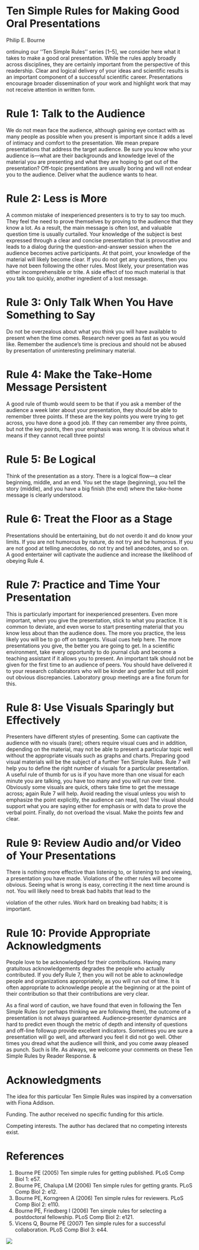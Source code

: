 # Ten Simple Rules for Making Good Oral Presentations

Philip E. Bourne

ontinuing our ‘‘Ten Simple Rules’’ series [1–5], we consider here what it takes to make a good oral presentation. While the rules apply broadly across disciplines, they are certainly important from the perspective of this readership. Clear and logical delivery of your ideas and scientific results is an important component of a successful scientific career. Presentations encourage broader dissemination of your work and highlight work that may not receive attention in written form.

# Rule 1: Talk to the Audience

We do not mean face the audience, although gaining eye contact with as many people as possible when you present is important since it adds a level of intimacy and comfort to the presentation. We mean prepare presentations that address the target audience. Be sure you know who your audience is—what are their backgrounds and knowledge level of the material you are presenting and what they are hoping to get out of the presentation? Off-topic presentations are usually boring and will not endear you to the audience. Deliver what the audience wants to hear.

# Rule 2: Less is More

A common mistake of inexperienced presenters is to try to say too much. They feel the need to prove themselves by proving to the audience that they know a lot. As a result, the main message is often lost, and valuable question time is usually curtailed. Your knowledge of the subject is best expressed through a clear and concise presentation that is provocative and leads to a dialog during the question-and-answer session when the audience becomes active participants. At that point, your knowledge of the material will likely become clear. If you do not get any questions, then you have not been following the other rules. Most likely, your presentation was either incomprehensible or trite. A side effect of too much material is that you talk too quickly, another ingredient of a lost message.

# Rule 3: Only Talk When You Have Something to Say

Do not be overzealous about what you think you will have available to present when the time comes. Research never goes as fast as you would like. Remember the audience’s time is precious and should not be abused by presentation of uninteresting preliminary material.

# Rule 4: Make the Take-Home Message Persistent

A good rule of thumb would seem to be that if you ask a member of the audience a week later about your presentation, they should be able to remember three points. If these are the key points you were trying to get across, you have done a good job. If they can remember any three points, but not the key points, then your emphasis was wrong. It is obvious what it means if they cannot recall three points!

# Rule 5: Be Logical

Think of the presentation as a story. There is a logical flow—a clear beginning, middle, and an end. You set the stage (beginning), you tell the story (middle), and you have a big finish (the end) where the take-home message is clearly understood.

# Rule 6: Treat the Floor as a Stage

Presentations should be entertaining, but do not overdo it and do know your limits. If you are not humorous by nature, do not try and be humorous. If you are not good at telling anecdotes, do not try and tell anecdotes, and so on. A good entertainer will captivate the audience and increase the likelihood of obeying Rule 4.

# Rule 7: Practice and Time Your Presentation

This is particularly important for inexperienced presenters. Even more important, when you give the presentation, stick to what you practice. It is common to deviate, and even worse to start presenting material that you know less about than the audience does. The more you practice, the less likely you will be to go off on tangents. Visual cues help here. The more presentations you give, the better you are going to get. In a scientific environment, take every opportunity to do journal club and become a teaching assistant if it allows you to present. An important talk should not be given for the first time to an audience of peers. You should have delivered it to your research collaborators who will be kinder and gentler but still point out obvious discrepancies. Laboratory group meetings are a fine forum for this.

# Rule 8: Use Visuals Sparingly but Effectively

Presenters have different styles of presenting. Some can captivate the audience with no visuals (rare); others require visual cues and in addition, depending on the material, may not be able to present a particular topic well without the appropriate visuals such as graphs and charts. Preparing good visual materials will be the subject of a further Ten Simple Rules. Rule 7 will help you to define the right number of visuals for a particular presentation. A useful rule of thumb for us is if you have more than one visual for each minute you are talking, you have too many and you will run over time. Obviously some visuals are quick, others take time to get the message across; again Rule 7 will help. Avoid reading the visual unless you wish to emphasize the point explicitly, the audience can read, too! The visual should support what you are saying either for emphasis or with data to prove the verbal point. Finally, do not overload the visual. Make the points few and clear.

# Rule 9: Review Audio and/or Video of Your Presentations

There is nothing more effective than listening to, or listening to and viewing, a presentation you have made. Violations of the other rules will become obvious. Seeing what is wrong is easy, correcting it the next time around is not. You will likely need to break bad habits that lead to the

violation of the other rules. Work hard on breaking bad habits; it is important.

# Rule 10: Provide Appropriate Acknowledgments

People love to be acknowledged for their contributions. Having many gratuitous acknowledgements degrades the people who actually contributed. If you defy Rule 7, then you will not be able to acknowledge people and organizations appropriately, as you will run out of time. It is often appropriate to acknowledge people at the beginning or at the point of their contribution so that their contributions are very clear.

As a final word of caution, we have found that even in following the Ten Simple Rules (or perhaps thinking we are following them), the outcome of a presentation is not always guaranteed. Audience–presenter dynamics are hard to predict even though the metric of depth and intensity of questions and off-line followup provide excellent indicators. Sometimes you are sure a presentation will go well, and afterward you feel it did not go well. Other times you dread what the audience will think, and you come away pleased as punch. Such is life. As always, we welcome your comments on these Ten Simple Rules by Reader Response. &

# Acknowledgments

The idea for this particular Ten Simple Rules was inspired by a conversation with Fiona Addison.

Funding. The author received no specific funding for this article.

Competing interests. The author has declared that no competing interests exist.

# References

1. Bourne PE (2005) Ten simple rules for getting published. PLoS Comp Biol 1: e57.   
2. Bourne PE, Chalupa LM (2006) Ten simple rules for getting grants. PLoS Comp Biol 2: e12.   
3. Bourne PE, Korngreen A (2006) Ten simple rules for reviewers. PLoS Comp Biol 2: e110.   
4. Bourne PE, Friedberg I (2006) Ten simple rules for selecting a postdoctoral fellowship. PLoS Comp Biol 2: e121.   
5. Vicens $\mathrm { Q } ,$ Bourne PE (2007) Ten simple rules for a successful collaboration. PLoS Comp Biol 3: e44.

![](img/6794d44233b9239edb21db7fbcae71c3a2bfeb9ce5a62e2ae41c42944f88ab9c.jpg)